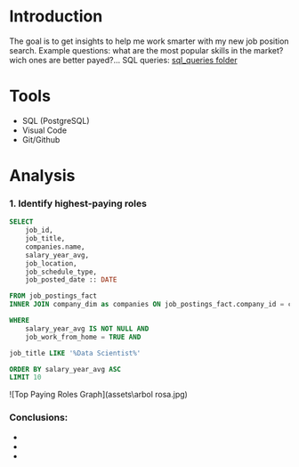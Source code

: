 # Introduction
The goal is to get insights to help me work smarter with my new job position search. Example questions: what are the most popular skills in the market? wich ones are better payed?...
SQL queries: [sql_queries folder](/sql_queries/)
# Tools
- SQL (PostgreSQL)
- Visual Code
- Git/Github
# Analysis
### 1. Identify highest-paying roles
```sql
SELECT
    job_id,
    job_title,
    companies.name,
    salary_year_avg,
    job_location,
    job_schedule_type,
    job_posted_date :: DATE

FROM job_postings_fact
INNER JOIN company_dim as companies ON job_postings_fact.company_id = companies.company_id

WHERE 
    salary_year_avg IS NOT NULL AND 
    job_work_from_home = TRUE AND

job_title LIKE '%Data Scientist%'

ORDER BY salary_year_avg ASC
LIMIT 10
```
![Top Paying Roles Graph](assets\arbol rosa.jpg)

### Conclusions:
-
-
-
